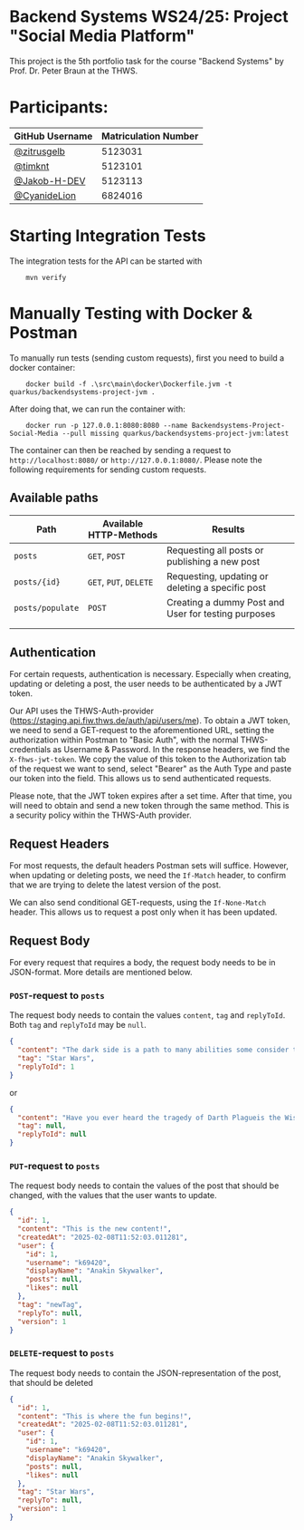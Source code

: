 # Backend Systems WS24/25: Project "Social Media Platform"

This project is the 5th portfolio task for the course "Backend Systems" by Prof. Dr. Peter Braun at the THWS.

# Participants:

| GitHub Username                                | Matriculation Number |
|------------------------------------------------|----------------------|
| [@zitrusgelb](https://github.com/zitrusgelb)   | 5123031              |
| [@timknt](https://github.com/timknt)           | 5123101              |
| [@Jakob-H-DEV](https://github.com/Jakob-H-DEV) | 5123113              |
| [@CyanideLion](https://github.com/CyanideLion) | 6824016              |

# Starting Integration Tests

The integration tests for the API can be started with

```shell script
    mvn verify
```

# Manually Testing with Docker & Postman

To manually run tests (sending custom requests), first you need to build a docker container:

```shell script
    docker build -f .\src\main\docker\Dockerfile.jvm -t quarkus/backendsystems-project-jvm .
```

After doing that, we can run the container with:

```shell script
    docker run -p 127.0.0.1:8080:8080 --name Backendsystems-Project-Social-Media --pull missing quarkus/backendsystems-project-jvm:latest 
```

The container can then be reached by sending a request to `http://localhost:8080/` or `http://127.0.0.1:8080/`. Please
note the following requirements for sending custom requests.

## Available paths

| Path             | Available HTTP-Methods | Results                                             |
|------------------|------------------------|-----------------------------------------------------|
| `posts`          | `GET`, `POST`          | Requesting all posts or publishing a new post       |
| `posts/{id}`     | `GET`, `PUT`, `DELETE` | Requesting, updating or deleting a specific post    |
| `posts/populate` | `POST`                 | Creating a dummy Post and User for testing purposes |
|                  |                        |                                                     |
|                  |                        |                                                     |

## Authentication

For certain requests, authentication is necessary. Especially when creating, updating or deleting a post, the user needs
to be authenticated by a JWT token.

Our API uses the THWS-Auth-provider (https://staging.api.fiw.thws.de/auth/api/users/me). To obtain a JWT token, we need
to send a GET-request to the aforementioned URL, setting the authorization within Postman to "Basic Auth", with the
normal THWS-credentials as Username & Password. In the response headers, we find the `X-fhws-jwt-token`. We copy the
value of this token to the Authorization tab of the request we want to send, select "Bearer" as the Auth Type and paste
our token into the field. This allows us to send authenticated requests.

Please note, that the JWT token expires after a set time. After that time, you will need to obtain and send a new token
through the same method. This is a security policy within the THWS-Auth provider.

## Request Headers

For most requests, the default headers Postman sets will suffice. However, when updating or deleting posts, we need the
`If-Match` header, to confirm that we are trying to delete the latest version of the post.

We can also send conditional GET-requests, using the `If-None-Match` header. This allows us to request a post only when
it has been updated.

## Request Body

For every request that requires a body, the request body needs to be in JSON-format. More details are mentioned below.

### `POST`-request to `posts`

The request body needs to contain the values `content`, `tag` and `replyToId`. Both `tag` and `replyToId` may be `null`.

```json lines
{
  "content": "The dark side is a path to many abilities some consider to be unnatural",
  "tag": "Star Wars",
  "replyToId": 1
}

```

or

```json lines
{
  "content": "Have you ever heard the tragedy of Darth Plagueis the Wise?",
  "tag": null,
  "replyToId": null
}
```

### `PUT`-request to `posts`

The request body needs to contain the values of the post that should be changed, with the values that the user wants to
update.

```json lines
{
  "id": 1,
  "content": "This is the new content!",
  "createdAt": "2025-02-08T11:52:03.011281",
  "user": {
    "id": 1,
    "username": "k69420",
    "displayName": "Anakin Skywalker",
    "posts": null,
    "likes": null
  },
  "tag": "newTag",
  "replyTo": null,
  "version": 1
}
```

### `DELETE`-request to `posts`

The request body needs to contain the JSON-representation of the post, that should be deleted

```json lines
{
  "id": 1,
  "content": "This is where the fun begins!",
  "createdAt": "2025-02-08T11:52:03.011281",
  "user": {
    "id": 1,
    "username": "k69420",
    "displayName": "Anakin Skywalker",
    "posts": null,
    "likes": null
  },
  "tag": "Star Wars",
  "replyTo": null,
  "version": 1
}
```